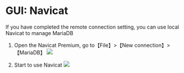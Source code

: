 # GUI: Navicat

If you have completed the remote connection setting, you can use local Navicat to manage MariaDB

1. Open the Navicat Premium, go to【File】>【New connection】>【MariaDB】
   ![](https://libs.websoft9.com/Websoft9/DocsPicture/en/navicat/websoft9-mysql-navcaittest.png)

2. Start to use Navicat
   ![](https://libs.websoft9.com/Websoft9/DocsPicture/en/navicat/navicat-websoft9.png)
    